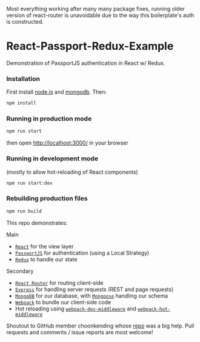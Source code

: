 Most everything working after many many package fixes, running older version of react-router is unavoidable due to the way this boilerplate's auth is constructed.



# React-Passport-Redux-Example

Demonstration of PassportJS authentication in React w/ Redux.

### Installation
First install [node.js](http://nodejs.org/) and [mongodb](https://www.mongodb.org/downloads). Then:
```sh
npm install
```
### Running in production mode
```sh
npm run start
```
then open [http://localhost:3000/](http://localhost:3000/) in your browser

### Running in development mode
(mostly to allow hot-reloading of React components)
```sh
npm run start:dev
```

### Rebuilding production files
```sh
npm run build
```

This repo demonstrates:

Main
* [`React`](https://github.com/facebook/react) for the view layer
* [`PassportJS`](https://github.com/jaredhanson/passport) for authentication (using a Local Strategy)
* [`Redux`](https://github.com/reactjs/redux) to handle our state

Secondary
* [`React Router`](https://github.com/reactjs/react-router) for routing client-side
* [`Express`](https://github.com/expressjs/express) for handling server requests (REST and page requests)
* [`MongoDB`](https://github.com/mongodb/mongo) for our database, with [`Mongoose`](https://github.com/Automattic/mongoose) handling our schema
* [`Webpack`](https://github.com/webpack) to bundle our client-side code
* Hot reloading using [`webpack-dev-middleware`](https://github.com/webpack/webpack-dev-middleware) and [`webpack-hot-middleware`](https://github.com/glenjamin/webpack-hot-middleware)

Shoutout to GitHub member choonkending whose [repo](https://github.com/choonkending/react-webpack-node) was a big help. Pull requests and comments / issue reports are most welcome!